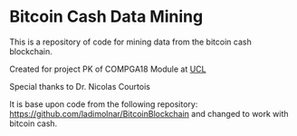 # Bitcoin Cash Data Mining
This is a repository of code for mining data from the bitcoin cash blockchain.

Created for project PK of COMPGA18 Module at [UCL](ucl.ac.uk)

Special thanks to Dr. Nicolas Courtois 


It is base upon code from the following repository: https://github.com/ladimolnar/BitcoinBlockchain and changed to work with bitcoin cash.
